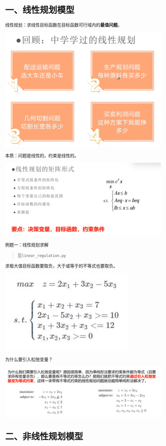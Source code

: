 # 一、线性规划模型

线性规划：求线性目标函数在目标函数可行域内的**最值问题**。

![image-20231220203105961](assets/image-20231220203105961.png)

本质：问题是线性的，约束是线性的。

![image-20231220210348968](assets/image-20231220210348968.png)

例题一：线性规划求解

>  见`linear_regulation.py`

求极大值目标函数要取负，大于或等于的不等式也要取负。

![image-20231220211436139](assets/image-20231220211436139.png) 

为什么要引入松弛变量？

![image-20231220212453250](assets/image-20231220212453250.png)



# 二、非线性规划模型


